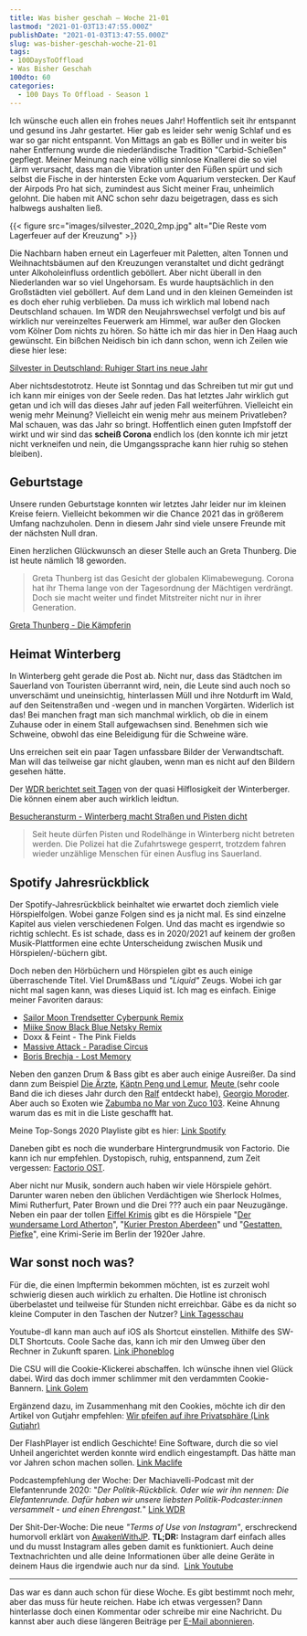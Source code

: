 ```yaml
---
title: Was bisher geschah – Woche 21-01
lastmod: "2021-01-03T13:47:55.000Z"
publishDate: "2021-01-03T13:47:55.000Z"
slug: was-bisher-geschah-woche-21-01
tags:
- 100DaysToOffload
- Was Bisher Geschah
100dto: 60
categories:
  - 100 Days To Offload - Season 1
---
```


Ich wünsche euch allen ein frohes neues Jahr! Hoffentlich seit ihr entspannt und gesund ins Jahr gestartet. Hier gab es leider sehr wenig Schlaf und es war so gar nicht entspannt. Von Mittags an gab es Böller und in weiter bis naher Entfernung wurde die niederländische Tradition "Carbid-Schießen" gepflegt. Meiner Meinung nach eine völlig sinnlose Knallerei die so viel Lärm verursacht, dass man die Vibration unter den Füßen spürt und sich selbst die Fische in der hintersten Ecke vom Aquarium verstecken. Der Kauf der Airpods Pro hat sich, zumindest aus Sicht meiner Frau, unheimlich gelohnt. Die haben mit ANC schon sehr dazu beigetragen, dass es sich halbwegs aushalten ließ. 

{{< figure src="images/silvester_2020_2mp.jpg" alt="Die Reste vom Lagerfeuer auf der Kreuzung" >}}


Die Nachbarn haben erneut ein Lagerfeuer mit Paletten, alten Tonnen und Weihnachtsbäumen auf den Kreuzungen veranstaltet und dicht gedrängt unter Alkoholeinfluss ordentlich geböllert. Aber nicht überall in den Niederlanden war so viel Ungehorsam. Es wurde hauptsächlich in den Großstädten viel geböllert. Auf dem Land und in den kleinen Gemeinden ist es doch eher ruhig verblieben. Da muss ich wirklich mal lobend nach Deutschland schauen. Im WDR den Neujahrswechsel verfolgt und bis auf wirklich nur vereinzeltes Feuerwerk am Himmel, war außer den Glocken vom Kölner Dom nichts zu hören. So hätte ich mir das hier in Den Haag auch gewünscht. Ein bißchen Neidisch bin ich dann schon, wenn ich Zeilen wie diese hier lese:

[Silvester in Deutschland: Ruhiger Start ins neue Jahr](https://www.tagesschau.de/inland/silvester-deutschland-117.html)

Aber nichtsdestotrotz. Heute ist Sonntag und das Schreiben tut mir gut und ich kann mir einiges von der Seele reden. Das hat letztes Jahr wirklich gut getan und ich will das dieses Jahr auf jeden Fall weiterführen. Vielleicht ein wenig mehr Meinung? Vielleicht ein wenig mehr aus meinem Privatleben? Mal schauen, was das Jahr so bringt. Hoffentlich einen guten Impfstoff der wirkt und wir sind das **scheiß Corona** endlich los (den konnte ich mir jetzt nicht verkneifen und nein, die Umgangssprache kann hier ruhig so stehen bleiben). 

## Geburtstage

Unsere runden Geburtstage konnten wir letztes Jahr leider nur im kleinen Kreise feiern. Vielleicht bekommen wir die Chance 2021 das in größerem Umfang nachzuholen. Denn in diesem Jahr sind viele unsere Freunde mit der nächsten Null dran. 

Einen herzlichen Glückwunsch an dieser Stelle auch an Greta Thunberg. Die ist heute nämlich 18 geworden. 

> Greta Thunberg ist das Gesicht der globalen Klimabewegung. Corona hat ihr Thema lange von der Tagesordnung der Mächtigen verdrängt. Doch sie macht weiter und findet Mitstreiter nicht nur in ihrer Generation.

[Greta Thunberg - Die Kämpferin](https://www.zdf.de/politik/auslandsjournal/greta-thunberg-die-kaempferin-108.html)


## Heimat Winterberg

In Winterberg geht gerade die Post ab. Nicht nur, dass das Städtchen im Sauerland von Touristen überrannt wird, nein, die Leute sind auch noch so unverschämt und uneinsichtig, hinterlassen Müll und ihre Notdurft im Wald, auf den Seitenstraßen und -wegen und in manchen Vorgärten. Widerlich ist das! Bei manchen fragt man sich manchmal wirklich, ob die in einem Zuhause oder in einem Stall aufgewachsen sind. Benehmen sich wie Schweine, obwohl das eine Beleidigung für die Schweine wäre. 

Uns erreichen seit ein paar Tagen unfassbare Bilder der Verwandtschaft. Man will das teilweise gar nicht glauben, wenn man es nicht auf den Bildern gesehen hätte. 

Der [WDR berichtet seit Tagen](https://www1.wdr.de/nachrichten/westfalen-lippe/winterberg-corona-verkehr-parkplaetze-100.html) von der quasi Hilflosigkeit der Winterberger. Die können einem aber auch wirklich leidtun. 

[Besucheransturm - Winterberg macht Straßen und Pisten dicht](https://www1.wdr.de/nachrichten/westfalen-lippe/winterberg-corona-verkehr-parkplaetze-100.html)

> Seit heute dürfen Pisten und Rodelhänge in Winterberg nicht betreten werden. Die Polizei hat die Zufahrtswege gesperrt, trotzdem fahren wieder unzählige Menschen für einen Ausflug ins Sauerland.


## Spotify Jahresrückblick

Der Spotify-Jahresrückblick beinhaltet wie erwartet doch ziemlich viele Hörspielfolgen. Wobei ganze Folgen sind es ja nicht mal. Es sind einzelne Kapitel aus vielen verschiedenen Folgen. Und das macht es irgendwie so richtig schlecht. Es ist schade, dass es in 2020/2021 auf keinem der großen Musik-Plattformen eine echte Unterscheidung zwischen Musik und Hörspielen/-büchern gibt. 

Doch neben den Hörbüchern und Hörspielen gibt es auch einige überraschende Titel. Viel Drum&Bass und *"Liquid"* Zeugs. Wobei ich gar nicht mal sagen kann, was dieses Liquid ist. Ich mag es einfach. Einige meiner Favoriten daraus:

- [Sailor Moon Trendsetter Cyberpunk Remix](https://www.youtube.com/watch?v=GXjCplmSm9U)
- [Miike Snow Black Blue Netsky Remix](https://www.youtube.com/watch?v=RJUJ6NzdSXQ)
- Doxx & Feint - The Pink Fields
- [Massive Attack - Paradise Circus](https://www.youtube.com/watch?v=ProwCLCppgo)
- [Boris Brechja - Lost Memory](https://www.youtube.com/watch?v=ouyDX8BL-4A)

Neben den ganzen Drum & Bass gibt es aber auch einige Ausreißer. Da sind dann zum Beispiel [Die Ärzte](https://www.youtube.com/watch?v=bEiFKOf697A&amp;list=OLAK5uy_mXkb4IRNodvn9dOykzj42-fGzU1hTH78E), [Käptn Peng und Lemur](https://www.youtube.com/watch?v=2p_GUfhAmQs), [Meute ](https://monstropolis.wordpress.com/2020/12/31/meute-rooftop-session-full-length/)(sehr coole Band die ich dieses Jahr durch den [Ralf](https://monstropolis.wordpress.com/2020/12/31/meute-rooftop-session-full-length/) entdeckt habe), [Georgio Moroder](https://www.youtube.com/watch?v=BDgelEJwZoo). Aber auch so Exoten wie [Zabumba no Mar von Zuco 103](https://www.youtube.com/watch?v=X3y7krkcb0o). Keine Ahnung warum das es mit in die Liste geschafft hat. 

Meine Top-Songs 2020 Playliste gibt es hier: [Link Spotify](https://open.spotify.com/playlist/37i9dQZF1ELZDdEdtOseP2?si=-IBNg6bJQQmSM36CKZV98g)

Daneben gibt es noch die wunderbare Hintergrundmusik von Factorio. Die kann ich nur empfehlen. Dystopisch, ruhig, entspannend, zum Zeit vergessen: [Factorio OST](https://www.youtube.com/watch?v=Vl53udSD84Q&amp;list=PLSCof0DliEVFn1jYcy6BJtteAtueOFe22).

Aber nicht nur Musik, sondern auch haben wir viele Hörspiele gehört. Darunter waren neben den üblichen Verdächtigen wie Sherlock Holmes, Mimi Rutherfurt, Pater Brown und die Drei ??? auch ein paar Neuzugänge. Neben ein paar der tollen [Eiffel Krimis](https://www.lovelybooks.de/autor/Jacques-Berndorf/reihe/Eifel-Krimis-in-Reihenfolge-1514819600/) gibt es die Hörspiele "[Der wundersame Lord Atherton](https://www.cd-hoerspiele.de/lord-atherton/)", "[Kurier Preston Aberdeen](https://www.cd-hoerspiele.de/kurier-preston-aberdeen/)" und "[Gestatten, Piefke](https://hoerwachsen.de/krimi/gestatten-piefke/)", eine Krimi-Serie im Berlin der 1920er Jahre. 

## War sonst noch was?

Für die, die einen Impftermin bekommen möchten, ist es zurzeit wohl schwierig diesen auch wirklich zu erhalten. Die Hotline ist chronisch überbelastet und teilweise für Stunden nicht erreichbar. Gäbe es da nicht so kleine Computer in den Taschen der Nutzer? [Link Tagesschau](https://www.tagesschau.de/inland/corona-impfen-hotline-101.html)

Youtube-dl kann man auch auf iOS als Shortcut einstellen. Mithilfe des SW-DLT Shortcuts. Coole Sache das, kann ich mir den Umweg über den Rechner in Zukunft sparen. [Link iPhoneblog](https://www.iphoneblog.de/2021/01/02/youtube-dl-via-shortcuts/)

Die CSU will die Cookie-Klickerei abschaffen. Ich wünsche ihnen viel Glück dabei. Wird das doch immer schlimmer mit den verdammten Cookie-Bannern. [Link Golem](https://www.golem.de/news/digitalisierung-csu-will-generelle-zustimmungspflicht-zu-cookies-abschaffen-2101-153118.html)

Ergänzend dazu, im Zusammenhang mit den Cookies, möchte ich dir den Artikel von Gutjahr empfehlen: [Wir pfeifen auf ihre Privatsphäre (Link Gutjahr)](https://www.gutjahr.biz/2020/12/wir-pfeifen-auf-ihre-privatsphaere/)

Der FlashPlayer ist endlich Geschichte! Eine Software, durch die so viel Unheil angerichtet werden konnte wird endlich eingestampft. Das hätte man vor Jahren schon machen sollen. [Link Maclife](https://www.maclife.de/news/adobe-beerdigt-adobe-flash-endgueltig-100118287.html)

Podcastempfehlung der Woche: Der Machiavelli-Podcast mit der Elefantenrunde 2020: "*Der Politik-Rückblick. Oder wie wir ihn nennen: Die Elefantenrunde. Dafür haben wir unsere liebsten Politik-Podcaster:innen versammelt - und einen Ehrengast.*" [Link WDR](https://www1.wdr.de/radio/cosmo/podcast/machiavelli/machiavelli-remix-elefantenrunde-2020-100.html)

Der Shit-Der-Woche: Die neue *"Terms of Use von Instagram"*, erschreckend humorvoll erklärt von [AwakenWithJP](https://www.youtube.com/channel/UCwUizOU8pPWXdXNniXypQEQ). **TL;DR:** Instagram darf einfach alles und du musst Instagram alles geben damit es funktioniert. Auch deine Textnachrichten und alle deine Informationen über alle deine Geräte in deinem Haus die irgendwie auch nur da sind.  [Link Youtube](https://www.youtube.com/watch?v=VhSX7IzHkrE)

---

Das war es dann auch schon für diese Woche. Es gibt bestimmt noch mehr, aber das muss für heute reichen. Habe ich etwas vergessen? Dann hinterlasse doch einen Kommentar oder schreibe mir eine Nachricht. Du kannst aber auch diese längeren Beiträge per [E-Mail abonnieren](https://tinyletter.com/zn80net). 


